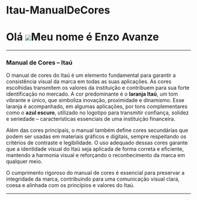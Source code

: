 # Itau-ManualDeCores
Olá ![](https://user-images.githubusercontent.com/18350557/176309783-0785949b-9127-417c-8b55-ab5a4333674e.gif)Meu nome é Enzo Avanze
=====================================================================================================================================
---

### Manual de Cores – Itaú

O manual de cores do Itaú é um elemento fundamental para garantir a consistência visual da marca em todas as suas aplicações. As cores escolhidas transmitem os valores da instituição e contribuem para sua forte identificação no mercado. A cor predominante é o **laranja Itaú**, um tom vibrante e único, que simboliza inovação, proximidade e dinamismo. Esse laranja é acompanhado, em algumas aplicações, por tons complementares como o **azul escuro**, utilizado no logotipo para transmitir confiança, solidez e seriedade – características essenciais de uma instituição financeira.

Além das cores principais, o manual também define cores secundárias que podem ser usadas em materiais gráficos e digitais, sempre respeitando os critérios de contraste e legibilidade. O uso adequado dessas cores garante que a identidade visual do Itaú seja aplicada de forma correta e eficiente, mantendo a harmonia visual e reforçando o reconhecimento da marca em qualquer meio.

O cumprimento rigoroso do manual de cores é essencial para preservar a integridade da marca, contribuindo para uma comunicação visual clara, coesa e alinhada com os princípios e valores do Itaú.

---
